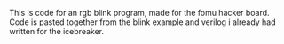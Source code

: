 This is code for an rgb blink program, made for the fomu hacker board. Code is pasted together from the blink example and verilog i already had written for the icebreaker.